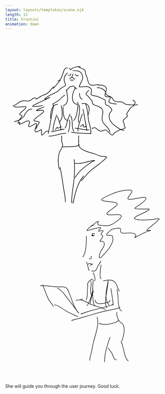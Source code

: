 ```yaml
---
layout: layouts/templates/scene.njk
length: 11
title: Frontini
animation: down
---
```


<svg viewBox="0 0 390 844" xmlns="http://www.w3.org/2000/svg" xml:space="preserve" style="fill-rule:evenodd;clip-rule:evenodd;stroke-linejoin:round;stroke-miterlimit:2">
<path d="M199.65 492.743c.106 8.967.091 21.414-1.878 32.592-1.297 7.381-3.45 14.208-7.014 19.078l.924.676c3.655-4.993 5.884-11.986 7.22-19.556 1.976-11.25 2-23.778 1.892-32.803l-1.144.013ZM211.151 541.976c.939 2.007 1.061 3.475.695 4.522-.52 1.459-1.977 2.005-3.099 2.01-.366 0-.702-.054-.939-.172a.527.527 0 0 1-.122-.08c-.023-.014-.046-.018-.046-.039h-1.144c0 .394.19.745.564 1.005.382.263.993.433 1.695.43 1.259-.005 2.824-.551 3.716-1.87.848-1.262 1.122-3.278-.282-6.289l-1.038.483ZM213.273 492.343c.946.42 2.77.941 4.228.812 1.16-.102 2.091-.6 2.435-1.668.045-.147.19-.568.244-.909.038-.23.03-.439-.008-.58-.099-.35-.328-.527-.679-.527v1.145a.423.423 0 0 1-.343-.168c-.039-.039-.084-.171-.084-.171s-.176.722-.222.862c-.198.61-.778.817-1.442.876-1.267.112-2.847-.355-3.671-.719l-.458 1.047ZM213.654 487.792c1.038-.284 3.198-.776 4.77-.648.36.03.687.091.947.21.252.116.42.295.42.589h1.144c0-.96-.595-1.537-1.564-1.798-1.687-.454-4.694.18-6.022.543l.305 1.104Z"/><path d="M216.883 465.678a.616.616 0 0 0-.16-.525c-.1-.102-.428-.348-.954-.015-1.473.938-2.939 1.899-4.404 2.848l.26.399c-2.252 1.607-4.435 3.275-6.473 5.224-.045.046-3.243 3.515-4.075 5.033-.244.433-.29.789-.244.98a.65.65 0 0 0 .473.516c.725.222 2.335.006 4.304-.488 4.267-1.073 10.357-3.317 12.074-3.754 5.266-1.34 10.822-2.856 16.272-3.11.412-.019.725-.005.954.046.068.014.137.045.183.063-.008.033-.015.08-.03.114-.054.134-.146.28-.252.436-.603.87-1.81 1.992-2.786 3.062-.725.79-1.32 1.564-1.557 2.2-.046.118-.687 1.586-.77 1.898a.6.6 0 0 0 .312.73c.664.295 1.435.354 2.282.253 1.13-.136 2.389-.56 3.663-.964.993-.316 1.992-.62 2.923-.732.756-.091 1.473-.058 2.084.248a5.095 5.095 0 0 1-.42.919c-1.099 1.835-3.572 4.582-3.846 4.902-.802.95-1.023 1.694-.947 2.289.084.624.489 1.14 1.092 1.607.55.431 1.282.835 1.923 1.355.809.662 1.45 1.543 1.122 3.06-.458 2.133-1.77 3.866-3.122 5.571-1.45 1.828-2.938 3.622-3.648 5.747a.603.603 0 0 0 .03.467c.07.13.214.32.558.353.282.028 1.122-.118 2.259-.17 1.542-.07 3.686.058 5.587 1.283 3.64 2.352 2.77 6.875 1.13 10.294a38.94 38.94 0 0 1-1.054 1.989c-4.968 8.936-10.006 13.773-10.006 24.407 0 .345-.106 1.065-.007 1.632.099.598.412 1.05.984 1.188 1.237.296 2.496-.18 3.664-1.017 1.557-1.115 2.953-2.864 3.93-3.78 10.487-9.907 23.828-25.705 26.27-40.227.252-1.482 0-2.1-.305-2.788-.16-.369-.352-.762-.45-1.403-.138-.85.076-1.958.06-2.968-.007-.823-.16-1.585-.603-2.172-.854-1.134-2.358-1.71-4.136-1.943-2.435-.32-5.411-.022-7.686.001-.885.01-1.656-.022-2.236-.165-.359-.089-.641-.18-.71-.442-.068-.256.054-.581.29-1.024.489-.891 1.489-2.097 3.137-3.736 2.381-2.366 4.923-4.564 7.502-6.705.382-.314.626-.843.886-1.32.068-.13.137-.254.221-.356.061-.073.122-.14.214-.15 2.518-.248 11.173-2.495 16.767-2.663 1.367-.041 2.534.038 3.359.32.427.147.755.335.915.63.504.934.497 2.03.443 3.139-.061 1.267-.198 2.552.046 3.692.443 2.097 1.778 3.523 3.808 4.141 1.008.308 2.748.384 4.938.337 4.892-.105 12.12-.79 18.195-.4 2.824.18 5.404.59 7.35 1.42 1.801.767 3.053 1.886 3.366 3.573.274 1.464-.733 2.319-1.527 3.132-.717.743-1.305 1.473-1.305 2.332 0 .391.176.6.374.72.168.098.405.144.687.072.519-.13 1.473-.85 1.992-1.111 1.114-.554 3.32-1.763 4.251-2.253 4.518-2.392 9.052-4.79 13.654-7.024 5.266-2.558 10.616-4.679 16.24-6.265 1.825-.512 2.787-.833 3.145-1.014.237-.12.344-.256.39-.335.099-.184.099-.353.045-.504-.046-.13-.175-.347-.519-.415-.55-.108-3.335.228-5.808.38-.93.058-1.824.086-2.518.04a4.519 4.519 0 0 1-.687-.085l.068-.135c.13-.21.306-.45.527-.71 1.588-1.893 5.06-4.698 5.198-4.81 2.717-2.307 12.928-10.323 19.286-16.111 2.816-2.563 4.87-4.727 5.296-5.8.062-.149.107-.404.077-.559a.589.589 0 0 0-.473-.502c-1.87-.46-4.106-.391-6.404-.1-3.335.423-6.815 1.31-9.479 1.6-6.182.673-22.179 1.98-33.71.882-4.824-.46-8.862-1.32-10.99-2.875-.58-.423-.222-.998.236-1.566 1.015-1.235 2.892-2.386 3.106-2.525 2.84-1.861 17.172-7.817 25.896-12.605 2.67-1.468 4.83-2.834 5.998-3.942.588-.557.947-1.075 1.069-1.51.092-.34.061-.613-.038-.833-.145-.315-.443-.555-.9-.67-.443-.113-1.077-.113-1.756-.06-.885.068-1.87.22-2.511.203-2.618-.066-20.027.042-27.43-.715-1.076-.11-1.93-.235-2.488-.386a3.44 3.44 0 0 1-.42-.153c-.038-.086-.007-.176.039-.264.076-.15.206-.294.35-.437.71-.682 1.863-1.254 2.145-1.445 3.068-2.098 14.616-9.49 20.912-15.67 1.664-1.633 2.969-3.19 3.679-4.545.526-1.012.732-1.933.587-2.713-.175-.949-.908-1.622-2.16-1.991-1.549-.455-3.968-.455-6.914-.166-7.747.763-19.218 3.487-27.376 4.31-3.381.342-6.175.37-7.846-.258-.275-.102-.458-.243-.557-.441-.107-.222-.107-.495-.054-.807.061-.345.191-.726.374-1.14 1.015-2.289 3.55-5.45 5.77-8.536 1.534-2.125 2.908-4.216 3.587-5.973.58-1.497.641-2.784.054-3.716-.58-.915-1.84-1.562-4.091-1.649-9.037-.35-17.325.659-26.102 2.899-6.625 1.689-13.035 3.917-19.347 6.522-7.938 3.277-16.44 6.801-23.599 11.632-1.03.696-1.717 1.334-2.106 1.906-.32.46-.458.895-.473 1.297-.016.623.274 1.196.885 1.7.71.595 1.923 1.108 3.503 1.537 6.724 1.826 20.4 2.325 28.445 3.984 2 .411 3.64.89 4.717 1.49.58.326.984.662 1.106 1.08.122.418.03.89-.206 1.411-.282.624-.763 1.299-1.389 2.018-3.099 3.562-9.685 8.069-15.15 12.097-3.724 2.749-6.93 5.29-8.227 7.162-.71 1.01-.87 1.89-.557 2.552.649 1.348 2.366 2.17 4.808 2.545 5.175.795 13.7-.213 20.546-.287 3.167-.034 5.968.127 7.868.797.993.352 1.733.831 2.069 1.55.213.461.252 1.014.107 1.67-.352 1.628-1.328 3.087-2.565 4.405-1.93 2.07-4.488 3.792-6.396 5.222-7.738 5.804-12.669 9.352-18.675 11.066-6.014 1.714-13.105 1.589-25.14.107-1.855-.229-3.343-.914-4.015-2.188-.435-.837-.496-1.913-.114-3.239.16-.56.816-1.544 1.13-2.06.114-.187.419-.474.587-.694.175-.224.252-.439.26-.569a.639.639 0 0 0-.16-.463.669.669 0 0 0-.527-.218c-1.504 0-3.298.646-5.045 1.61-2.55 1.401-5.015 3.46-6.343 4.984-.328.37-1.19 1.643-1.915 2.779Zm137.965-38.597a.287.287 0 0 0-.069-.032 1.887 1.887 0 0 0-.427-.067c-1.069-.065-2.702.256-3.64.232-2.618-.067-20.088.038-27.514-.72-1.359-.14-2.397-.312-2.977-.512-.397-.138-.633-.324-.74-.482-.39-.574-.298-1.189.13-1.774.671-.91 2.32-1.756 2.678-2.001 3.046-2.083 14.517-9.41 20.76-15.543 1.564-1.533 2.8-2.985 3.465-4.258.389-.74.58-1.404.48-1.975-.106-.564-.618-.882-1.358-1.1-1.45-.427-3.724-.396-6.48-.125-7.754.762-19.217 3.486-27.376 4.31-3.602.364-6.586.344-8.365-.327-.503-.19-.847-.474-1.076-.821-.313-.496-.389-1.145-.213-1.92.549-2.368 3.632-6.21 6.304-9.922 1.457-2.036 2.793-4.035 3.442-5.718.42-1.085.58-2.014.152-2.69-.442-.697-1.45-1.051-3.167-1.118-8.922-.345-17.103.652-25.774 2.865-6.57 1.675-12.928 3.887-19.187 6.47-7.876 3.249-16.31 6.735-23.4 11.523-.74.499-1.282.954-1.633 1.378-.275.332-.435.625-.442.905-.008.402.305.712.786 1.02.648.414 1.595.767 2.762 1.083 6.701 1.821 20.348 2.313 28.377 3.968 2.137.441 3.884.97 5.037 1.613.9.505 1.457 1.104 1.648 1.753.16.532.13 1.123-.084 1.761-.282.828-.885 1.755-1.747 2.745-3.137 3.607-9.8 8.186-15.326 12.266-3.106 2.288-5.846 4.414-7.357 6.122-.466.522-.809.996-1 1.423-.122.29-.183.54-.084.753.244.502.702.877 1.32 1.176.703.34 1.596.573 2.634.733 5.12.788 13.57-.227 20.354-.3 4.023-.044 7.48.263 9.41 1.38 1.474.853 2.176 2.133 1.771 4.023-.396 1.822-1.473 3.469-2.846 4.945-1.985 2.12-4.595 3.89-6.549 5.356-7.884 5.916-12.928 9.505-19.05 11.25-6.128 1.746-13.34 1.652-25.59.143-2.29-.28-4.068-1.224-4.884-2.792-.557-1.058-.695-2.414-.206-4.087.175-.632.9-1.755 1.251-2.337.016-.029.039-.06.061-.092-1.083.214-2.259.714-3.419 1.354-2.42 1.333-4.77 3.286-6.037 4.735-.534.614-2.854 4.34-2.854 4.34s.015-.274 0-.326a.54.54 0 0 0-.221-.297.536.536 0 0 0-.36-.1c-.053.004-.175.004-.304.124l.763.85c-.351.314-.657.13-.748.068a.57.57 0 0 1-.206-.706c.053-.143.336-.63.717-1.24-.076.073-.16.146-.252.212-3.556 2.5-7.082 4.834-10.242 7.858-.038.038-2.381 2.574-3.495 4.177a6.767 6.767 0 0 0-.313.482c.137-.002.29-.012.458-.028.725-.067 1.671-.26 2.732-.528 4.266-1.071 10.357-3.316 12.074-3.752 5.335-1.358 10.975-2.888 16.508-3.144.687-.032 1.168.027 1.496.14.336.117.55.297.68.498.137.226.19.493.144.799-.053.29-.214.638-.48 1.017-.627.903-1.863 2.073-2.878 3.183-.61.662-1.137 1.294-1.336 1.826-.022.074-.335.83-.55 1.339.512.092 1.085.04 1.688-.076.923-.177 1.93-.515 2.93-.835 1.29-.41 2.588-.788 3.755-.827.863-.029 1.664.123 2.359.54.26.154.412.4.427.748.015.368-.206.967-.618 1.653-1.137 1.89-3.679 4.724-3.954 5.054-.511.598-.732 1.028-.686 1.403.03.237.183.425.373.61.275.261.634.5 1.016.751 1.541 1.023 3.335 2.24 2.732 5.046-.496 2.307-1.885 4.199-3.35 6.042-1.184 1.5-2.42 2.967-3.16 4.645.389-.037.9-.079 1.412-.102 1.732-.079 4.129.09 6.258 1.463 4.167 2.693 3.42 7.84 1.542 11.752-.336.697-.71 1.374-1.084 2.05-4.854 8.744-9.86 13.446-9.86 23.85 0 .265-.077.766-.054 1.226.007.132.023.258.06.367.024.05.039.102.092.115.924.222 1.847-.207 2.725-.835 1.511-1.083 2.87-2.792 3.816-3.683 10.326-9.756 23.522-25.28 25.934-39.584.19-1.133.008-1.607-.23-2.134-.19-.443-.411-.916-.533-1.685-.122-.761 0-1.715.038-2.64.03-.744.023-1.472-.366-1.99-.695-.916-1.931-1.311-3.366-1.5-2.39-.312-5.297-.01-7.533.012-1.183.012-2.198-.061-2.877-.306-.619-.223-1.008-.59-1.16-1.082-.153-.465-.084-1.1.366-1.934.519-.952 1.572-2.252 3.335-4.002 2.404-2.39 4.976-4.611 7.586-6.775.138-.118.237-.295.336-.477.145-.26.275-.536.42-.77.29-.465.656-.784 1.175-.835 2.527-.25 11.235-2.5 16.852-2.67 1.526-.045 2.831.065 3.763.383.747.255 1.266.652 1.549 1.168.603 1.115.649 2.416.58 3.74-.061 1.165-.206 2.348.015 3.399.359 1.663 1.42 2.792 3.03 3.282 1.48.451 4.617.324 8.418.136 5.862-.29 13.242-.757 18.623.245 4.098.762 7.044 2.422 7.601 5.436.298 1.616-.48 2.715-1.366 3.655-.374.396-.763.759-1.053 1.134a2.997 2.997 0 0 0-.206.284c.427-.26.9-.589 1.206-.745 1.106-.55 3.304-1.752 4.22-2.24 4.534-2.398 9.082-4.802 13.7-7.042 5.044-2.45 10.166-4.503 15.523-6.076-.496.034-.992.067-1.457.096-1.733.106-3.313.08-3.961-.212-.542-.245-.733-.869-.214-1.73 1.114-1.845 5.785-5.641 5.945-5.773 2.71-2.305 12.914-10.306 19.256-16.086 2.35-2.14 4.175-3.947 4.823-5.023-1.625-.29-3.495-.198-5.41.045-3.344.423-6.831 1.312-9.503 1.602-6.227.677-22.331 1.989-33.94.884-5.082-.484-9.318-1.453-11.562-3.09-.374-.279-.588-.597-.695-.93-.145-.479-.06-1.01.222-1.547.847-1.588 3.594-3.318 3.87-3.497 2.846-1.866 17.217-7.848 25.971-12.65 2.206-1.213 4.053-2.347 5.243-3.319.687-.558 1.153-1.026 1.267-1.435.008-.013.008-.03.008-.043ZM205.862 562.053c.244-.282.542-.587.718-.71 1.327-.915 2.434-.58 3.548-.022 1.367.679 2.756 1.64 4.45 1.732.427.023.717-.084.923-.236.222-.16.367-.382.466-.626.061-.153.1-.313.145-.474.023-.083.076-.22.076-.22s-.023.045-.06.045v-1.145c-.558 0-.833.275-1.008.687-.069.153-.115.343-.168.534-.03.1-.038.214-.122.267-.038.03-.1.03-.183.023-1.534-.084-2.77-1-4.007-1.61-1.48-.74-2.946-1.114-4.71.1-.472.327-1.38 1.327-1.556 1.686-.283.542.084.84.32.916.092.03.237.053.435-.023.138-.046.443-.23.954-.657l-.22-.267Z"/><path d="M209.686 566.03c.183-.115 4.755-3.671 4.755-3.671s-.344.076-.367.068a.536.536 0 0 1-.328-.16.548.548 0 0 1-.16-.382c0-.022-.054-.229.152-.42l.771.855c.252-.229.222-.45.222-.48a.59.59 0 0 0-.168-.382.536.536 0 0 0-.329-.16c-.022-.008-.213-.046-.45.122-.473.336-4.526 3.526-4.701 3.64l.603.97ZM199.772 556.741c.946 1.199 1.778 3.778 2.572 6.724 1.244 4.58 2.373 10.029 3.495 12.837.305.779.626 1.367.939 1.718.32.366.672.519.992.519v-1.145h.023s-.076-.054-.122-.092a2.468 2.468 0 0 1-.26-.35c-.396-.65-.793-1.741-1.19-3.084-.985-3.267-1.985-7.991-3.084-11.83-.755-2.648-1.587-4.884-2.465-6.006l-.9.71ZM235.009 555.871c-.221.428-.557.97-.939 1.557-1.328 2.023-3.251 4.503-3.556 5-2.87 4.64-4.152 8.417-5.526 11.18-.778 1.55-1.572 2.763-2.747 3.595-1.794 1.267-4.45 1.618-9.128 1.053l-.138 1.137c5.09.619 7.968.123 9.93-1.251 1.32-.939 2.236-2.282 3.106-4.022 1.358-2.74 2.625-6.488 5.48-11.09.427-.702 4.052-5.335 4.754-7.128.123-.313.168-.58.145-.763a.824.824 0 0 0-.16-.428c-.13-.168-.336-.297-.656-.282-.252.007-.695.16-1.351.588l.618.961c.054-.038.115-.069.168-.107ZM235.826 563.229c-.206 4.716-2.786 18.462-2.252 27.399.145 2.381.504 4.419 1.168 5.9.488 1.076 1.137 1.87 1.961 2.312l.542-1.008c-.626-.335-1.091-.961-1.458-1.778-.618-1.374-.938-3.282-1.068-5.495-.534-8.899 2.045-22.583 2.251-27.277l-1.144-.053ZM216.295 583.34c.45.48 1.015 1.548 1.618 2.953 1.458 3.411 3.03 8.723 3.206 12.501.053 1.092-.008 2.053-.245 2.786-.183.572-.465 1-.946 1.137l.328 1.1c.672-.2 1.168-.673 1.511-1.375.42-.885.573-2.182.496-3.701-.183-3.9-1.793-9.38-3.297-12.898-.671-1.573-1.335-2.756-1.839-3.29l-.832.786ZM216.112 597.962c-7.25 1.801-13.684 7.426-13.684 15.608h1.144c0-7.625 6.053-12.822 12.815-14.501l-.275-1.107ZM241.557 603.656c5.625-1.13 10.746-2.084 15.303-2.091 4.457 0 8.357.9 11.639 3.495 2.831 2.236 5.19 5.717 7.067 10.906 1.633 4.526 2.64 9.388 5.915 13.082l.855-.764c-3.175-3.579-4.107-8.318-5.694-12.707-1.961-5.434-4.465-9.074-7.434-11.418-3.48-2.755-7.616-3.74-12.348-3.74-4.625.008-9.823.97-15.532 2.115l.23 1.122ZM169.984 699.187c10.189-2.656 20.301-5.625 30.406-8.571 14.554-4.244 29.07-8.64 43.823-12.158 13.097-3.122 26.858-4.755 39.542-9.342l-.39-1.076c-12.645 4.572-26.36 6.19-39.419 9.304-14.768 3.526-29.3 7.922-43.877 12.173-11.585 3.373-23.17 6.777-34.878 9.715-.9.222-1.39.359-1.58.428-.145.053-.221.114-.252.137a.687.687 0 0 0-.16.206.555.555 0 0 0 .015.504.536.536 0 0 0 .244.244c.038.023.206.092.473.061.909-.091 5.51-1.03 6.16-1.206l-.107-.42ZM189.133 683.144l-.756-.779c-.618.588-1.328 1.107-1.847 1.786-.198.26-.168.466-.145.58.053.214.19.405.504.45a.925.925 0 0 0 .442-.053c.336-.107.977-.42 1.283-.542 7.807-3.144 15.874-5.525 23.934-7.945 5.45-1.633 37.046-8.944 49.715-13.6 2.282-.847 3.969-1.61 4.808-2.236.52-.39.764-.779.802-1.092l-1.13-.16v-.015s-.06.091-.114.145a3.641 3.641 0 0 1-.596.443c-.877.534-2.312 1.152-4.167 1.839-12.654 4.655-44.205 11.952-49.646 13.585-7.77 2.328-15.54 4.625-23.087 7.594ZM128.06 621.003c5.717 3.023 9.571 6.282 14.006 11.082 1.343 1.458 31.314 40.603 37.298 48.601.58.771.992 1.351.992 1.351s-.077-.244-.077-.275h1.145c0-.038.008-.16-.091-.32-.07-.115-.435-.618-1.054-1.443-5.99-8.013-36.023-47.234-37.374-48.692-4.533-4.9-8.472-8.228-14.31-11.319l-.534 1.015ZM88.153 615.356c.267-.084.602-.138.984-.138 15.562 0 31.024 3.473 46.457 3.473v-1.145c-15.433 0-30.895-3.472-46.457-3.472-.84 0-1.526.206-1.908.457-.275.176-.427.397-.488.596-.138.412.038 1.06 1.144 1.343l.29-1.107-.022-.007Z"/><path d="M91.633 612.494c4.999 11.12 8.143 22.942 13.592 33.962 3.565 7.198 9.128 12.746 12.99 19.66l1-.556c-3.854-6.9-9.41-12.425-12.96-19.615-5.448-11.005-8.585-22.812-13.577-33.924l-1.045.473ZM120.46 662.278c11.027 1.679 20.499 10.128 29.932 15.584 6.327 3.656 12.975 6.694 19.645 9.647 2.816 1.252 6.228 3.473 9.456 3.473v-1.145c-3.075 0-6.311-2.183-8.99-3.373-6.633-2.939-13.25-5.96-19.538-9.594-9.548-5.525-19.165-14.02-30.338-15.73l-.168 1.138ZM135.227 618.325c6.991-.367 11.158.023 14.05 1.702 2.13 1.236 3.542 3.175 4.924 5.983 1.427 2.923 2.8 6.762 4.792 11.708 6.495 16.142 10.495 31.833 22.195 45.014l.854-.763c-11.608-13.074-15.546-28.659-21.988-44.679-2-4.983-3.388-8.838-4.823-11.784-1.496-3.045-3.068-5.128-5.38-6.472-3.023-1.755-7.373-2.236-14.685-1.854l.061 1.145ZM174.593 651.257l.077-.008c1.29-.145 6.861-.58 8.372-.923.573-.13 4.434-1.091 6.709-1.412.587-.084 1.274-.092 1.274-.092s-.152-.099-.183-.152a.414.414 0 0 1-.084-.267h1.145c0-.252-.107-.474-.404-.619-.168-.083-.52-.137-1-.106-1.992.13-7.045 1.381-7.709 1.534-1.51.343-7.113.77-8.288.9-.29.03-.45.107-.466.122a.515.515 0 0 0-.252.39c-.03.16 0 .328.138.473.046.053.13.137.29.175.03.008.153.023.381.016v-.03Zm-.03-1.068.023 1.007c.1-.061.229-.145.244-.168a.55.55 0 0 0 .061-.48.54.54 0 0 0-.29-.344s-.015-.008-.038-.015Z"/><path d="M185.065 650.372c4.762.397 9.494 2.442 14.134 4.8 4.74 2.404 9.388 5.13 13.906 6.854 11.349 4.327 23.545 6.32 34.283 12.127l.55-1.007c-10.792-5.831-23.034-7.846-34.429-12.189-4.48-1.71-9.09-4.419-13.79-6.807-4.786-2.427-9.655-4.51-14.563-4.915l-.091 1.137ZM260.103 621.522c.58 3.053 4.694 26.514 5.366 37.2.099 1.564.122 2.854.045 3.747-.038.48-.084.824-.198 1l.954.633c.137-.214.267-.573.336-1.076.137-.931.13-2.458.007-4.381-.679-10.723-4.8-34.276-5.38-37.336l-1.13.213ZM203.32 613.081c-1.846 11.822.252 25.79-3.9 37.123l1.077.397c4.174-11.41 2.09-25.446 3.953-37.344l-1.13-.176Z"/><path d="M217.54 627.178c-.993 2.839-5.313 15.058-7.068 23.468-.458 2.199-.74 4.145-.756 5.602-.007 1.077.138 1.916.435 2.443l1-.557c-.229-.405-.298-1.054-.29-1.878.008-1.397.29-3.266.733-5.38 1.748-8.358 6.044-20.5 7.029-23.324l-1.084-.374Z"/><path d="M215.234 622.454c.428 1.908-.068 5.373-1.015 9.433-2.259 9.685-7.166 22.69-9.28 26.544-.054.1-1.9 3.015-3.175 4.282-.214.206-.542.427-.542.427s.107.008.145.023c.06.023.13.046.16.13l-1.076.397c.122.32.328.48.55.557.244.076.58.038.961-.206 1.305-.863 3.908-4.93 3.976-5.06 2.145-3.9 7.114-17.043 9.396-26.835 1-4.281 1.465-7.93 1.015-9.944l-1.115.252Z"/><path d="M210.655 603.228c1.427 6.007.397 12.105-.198 18.188-.619 6.258-.779 12.493 2.396 18.599l1.015-.527c-3.068-5.892-2.87-11.92-2.274-17.958.61-6.212 1.633-12.433.175-18.569l-1.114.267ZM216.593 600.305c-.71 9.869-2.06 26.911-1.244 41.64.557 9.923 2.114 18.806 5.464 23.82l.954-.64c-3.274-4.885-4.732-13.563-5.273-23.24-.817-14.684.534-31.666 1.244-41.496l-1.145-.084Z"/><path d="M220.73 649.921c1.404 6.648 5.472 9.151 10.41 9.754 4.77.573 10.387-.679 15.119-1.633 3.77-.756 8.418-1.313 11.486-3.824 1.366-1.13 1.519-2.862 1.618-4.518l-1.145-.06c-.076 1.335-.091 2.777-1.206 3.693-2.923 2.396-7.38 2.862-10.982 3.587-4.618.931-10.098 2.183-14.753 1.618-4.48-.542-8.159-2.824-9.426-8.853l-1.122.236Z"/><path d="M252.769 602.229c.984 11.715-3.519 27.986-5.251 42.487-1.168 9.846-1.06 18.882 2.748 25.224l.984-.587c-3.701-6.16-3.732-14.944-2.595-24.5 1.74-14.584 6.243-30.94 5.259-42.724l-1.145.1Z"/><path d="M253.7 603.892c-2.274 10.662-5.984 24.164-5.617 36.589.236 8.395 2.328 16.302 7.891 22.56l.855-.756c-6.731-7.586-8.166-17.675-7.472-28.04.695-10.502 3.58-21.286 5.465-30.116l-1.122-.237ZM274.757 679.969c-.87 8.853 2.305 18.653 8.815 24.964.923.893 1.977 1.466 3.007 2.092.931.564 1.847 1.175 2.572 2.182 2.48 3.427 3.549 7.755 3.793 12.288.366 6.9-1.198 14.272-2.793 19.744-.351 1.221-1.046 5.228-2.229 7.808-.229.511-.488.97-.763 1.32-.229.29-.458.512-.725.61l.397 1.077c.809-.298 1.55-1.244 2.137-2.534 1.206-2.633 1.923-6.716 2.282-7.96 1.625-5.58 3.205-13.097 2.839-20.126-.252-4.762-1.404-9.296-4.007-12.898-.832-1.145-1.854-1.847-2.908-2.488-.961-.58-1.946-1.107-2.8-1.939-6.274-6.075-9.32-15.508-8.48-24.026l-1.137-.114ZM226.232 691.623c2.664 10.082 1.626 20.591-.664 30.979-2.305 10.471-5.877 20.82-8.258 30.482-2.015 8.19-3.366 16.531-5.106 24.782-1.42 6.754-4.35 14.165-4.35 21.125H209c0-6.884 2.923-14.21 4.327-20.889 1.733-8.235 3.084-16.561 5.099-24.743 2.38-9.67 5.953-20.027 8.265-30.513 2.32-10.563 3.358-21.255.649-31.513l-1.107.29ZM258.302 741.193c-7.19 19.5-13.814 40.687-13.814 61.652h1.145c0-20.835 6.602-41.877 13.745-61.255l-1.076-.397ZM253.38 768.791c3.823 4.228 7.196 8.372 9.837 13.463 1.74 3.35 2.465 6.686 3.755 9.441 1.359 2.9 3.312 5.19 7.525 6.235l.275-1.106c-4.564-1.145-6.174-3.9-7.464-7.297-.916-2.396-1.664-5.09-3.068-7.8-2.694-5.182-6.121-9.402-10.013-13.707l-.848.771ZM285.35 752.199c4 7.342 5.862 20.683 9.014 31.627 2.152 7.487 4.93 13.86 9.273 16.623l.618-.962c-4.16-2.656-6.732-8.807-8.792-15.974-3.175-11.028-5.076-24.46-9.105-31.864l-1.008.55Z"/><path d="M231.162 708.04c6.48 2.45 12.105 2.908 19.065 2.633 3.244-.122 17.234-2.87 24.889-6.304 2.045-.916 3.64-1.893 4.51-2.87.71-.786.97-1.595.779-2.389l-1.115.275c.115.458-.107.9-.511 1.35-.794.894-2.274 1.756-4.129 2.588-7.533 3.373-21.278 6.083-24.46 6.213-6.801.26-12.296-.176-18.623-2.565l-.405 1.069ZM276.596 624.53l.199-.054c-.138-.55-.252-.84-.306-.908a.551.551 0 0 0-.397-.252.554.554 0 0 0-.541.206c-.039.054-.107.145-.13.298-.008.076-.015.252.008.503.183 2.305 2.098 13.914 2.114 14.02.396 4.145.267 21.47 3.556 31.49.725 2.221 1.626 4.084 2.717 5.404 1.176 1.412 2.572 2.213 4.228 2.213v-1.144c-1.312 0-2.411-.672-3.35-1.802-1.015-1.22-1.832-2.969-2.503-5.03-3.267-9.936-3.114-27.124-3.511-31.237-.008-.107-1.786-10.845-2.084-13.707ZM214.494 489.219a.855.855 0 0 0-.168.101.85.85 0 0 0-.214.112c-.488.35-1.068 1.318-1.183 1.757-.114.429.092.693.237.793a.598.598 0 0 0 .542.078c.137-.042.45-.235.9-.763.062-.07.138-.18.222-.309.007.351.03.64.068.751.084.263.26.362.367.403.152.059.313.06.488-.032 1.023-.551 1.412-.875 1.595-1.233.138-.265.168-.567.168-1.03 0-.22-.122-.533-.557-.64-.229-.055-.702-.05-1.045-.04-.092-.28-.26-.402-.382-.46a.619.619 0 0 0-.565.013c-.122.062-.305.233-.473.499Zm1.847 1.101h-.374v.122c0 .07 0 .146.008.223l.114-.08c.115-.082.199-.142.237-.223.007-.014.015-.027.015-.042ZM144.617 231.094l.208.415c.468-.228.696-.442.776-.57a.728.728 0 0 0 .1-.642.718.718 0 0 0-.401-.462c-.154-.08-.549-.147-1.077-.113-1.453.087-4.404.642-4.518.662-8.96 1.386-17.5 4.598-26.501 5.582l.147 1.365c9.028-.984 17.58-4.203 26.568-5.595.094-.013 2.316-.435 3.822-.596.32-.033.682-.046.876-.046Zm-.254-.536c.007.047.013.094.027.14.027.094.08.195.174.282l-.2-.422ZM149.717 239.666h-1.004c-1.024 0-2.054.034-3.065.134-3.012.295-5.963.877-8.92 1.466-9.497 1.887-19.696 6.15-29.407 5.14l-.14 1.365c9.844 1.024 20.19-3.246 29.814-5.16 2.918-.576 5.822-1.151 8.787-1.446.97-.093 1.954-.12 2.931-.12h1.004c.013 0 .02-.007.033-.007.743-.02.884-.354.777-.682.113-.328-.034-.663-.777-.683-.013 0-.02-.007-.033-.007ZM147.997 228.557c3.627-6.37 4.437-12.146 6.371-19.113 1.606-5.782 4.022-10.888 6.438-16.309l-1.251-.555c-2.443 5.48-4.886 10.647-6.505 16.496-1.908 6.853-2.677 12.535-6.244 18.805l1.191.676ZM156.088 238.06c3.185-10.286 5.44-20.632 2.563-30.998l-1.325.368c2.804 10.105.555 20.19-2.543 30.222l1.305.408ZM168.77 235.919l.756 1.05c.14-.1.301-.187.402-.334.18-.261.227-.582.127-.924-.107-.361-.429-.776-.536-.943-1.733-2.784-2.462-6.124-2.904-9.323-.59-4.356-.522-9.47-.904-14.455-.388-5.113-1.244-10.092-3.667-14.047l-1.171.716c2.315 3.781 3.098 8.546 3.473 13.438.375 5.013.315 10.152.91 14.529.462 3.393 1.265 6.92 3.099 9.864.067.114.381.603.381.603s.007-.094.034-.174ZM162.506 238.12c14.87 3.487 31.38 2.637 46.605 3.56.682.04 1.285.135 1.746.094.496-.04.877-.214 1.158-.542.255-.294.435-.763.435-1.519h-1.372c0 .188-.013.342-.04.469-.02.073-.033.134-.073.174-.128.1-.315.067-.536.053-.361-.013-.776-.067-1.238-.093-15.145-.924-31.574-.06-46.37-3.527l-.315 1.331ZM171.862 228.504c10.185.522 19.963 3.881 30.275 4.182.161.007 2.021-.08 3.353.06.402.04.904.181.904.181s-.12-.147-.14-.227c-.028-.1-.048-.221.04-.348l1.144.756a.892.892 0 0 0 .14-.763c-.067-.248-.26-.515-.656-.69-.34-.146-.923-.254-1.586-.3-1.331-.107-3.004-.034-3.158-.04-10.3-.302-20.07-3.661-30.243-4.183l-.073 1.372ZM118.203 171.753v.134c-.013.964-.174 2.356-.408 3.975-1.024 6.893-3.567 17.842-3.64 18.237-2.925 15.773-5.315 31.567-8.781 47.22l1.338.302c3.474-15.674 5.87-31.488 8.787-47.268.074-.375 2.296-9.958 3.427-16.851.495-3.052.77-5.595.589-6.659-.087-.529-.328-.83-.542-.957-.261-.16-.59-.207-.97.02-.302.174-.757.683-1.3 1.673l1.199.663c.1-.174.2-.342.301-.489ZM126.26 194.701c-3.6 12.655-9.121 26.428-9.121 39.745h1.372c0-13.197 5.5-26.836 9.075-39.37l-1.326-.375Z"/><path d="M129.814 168.916c-6.8-.81-11.21 2.864-14.02 8.365-4.07 7.944-4.745 19.769-4.745 26.629h1.372c0-6.7.622-18.25 4.59-26.007 2.55-4.972 6.492-8.352 12.642-7.629l.161-1.358ZM190.914 181.029c2.878 9.837 3.822 19.943 5.709 29.988 1.405 7.468 3.795 15.606 3.795 23.255h1.378c0-7.73-2.402-15.954-3.821-23.51-1.9-10.091-2.851-20.237-5.742-30.115l-1.319.382ZM197.38 168.287c5.996 12.548 5.36 28.616 7.91 42.127.495 2.624 4.577 15.527 5.306 23.986.181 2.088.161 3.888-.2 5.173-.194.689-.469 1.211-.924 1.472l.683 1.191c.723-.415 1.251-1.191 1.56-2.295.394-1.406.44-3.38.247-5.655-.73-8.513-4.832-21.482-5.327-24.126-2.564-13.625-1.975-29.814-8.018-42.469l-1.238.596Z"/><path d="M188.378 168.273c3.447-.08 8.265-.903 11.631.663 3.715 1.733 5.515 5.186 6.15 9.155.99 6.163-.796 13.572-2.91 18.116l1.237.582c2.209-4.752 4.063-12.481 3.032-18.919-.71-4.43-2.784-8.245-6.933-10.179-3.54-1.646-8.613-.877-12.24-.79l.033 1.372ZM142.764 173.466c8.974-2.422 11.664-9.523 11.791-17.667.128-7.87-2.155-16.707-3.165-22.93l-1.359.22c1.004 6.158 3.28 14.9 3.152 22.69-.12 7.509-2.496 14.134-10.774 16.362l.355 1.325ZM178.393 168.909c-7.508-.837-10.895-5.916-11.758-12.327-1.332-9.905 3.232-22.931 8.258-29.08l-1.064-.869c-5.206 6.372-9.931 19.87-8.553 30.136.95 7.04 4.712 12.582 12.97 13.505l.147-1.365Z"/><path d="M150.607 136.449c1.653-1.458 3.346-3.571 5.093-5.54 1.66-1.871 3.36-3.618 5.14-4.446.501-.236 1.15-.295 1.813-.373.81-.095 1.64-.207 2.356-.519 1.58-.687 2.63-.763 3.433-.403.823.366 1.352 1.14 1.914 1.978 1.372 2.072 2.79 4.521 6.752 4.521v-1.372c-3.332 0-4.45-2.165-5.614-3.909-.71-1.07-1.446-2.004-2.49-2.471-1.064-.475-2.463-.508-4.544.399-.596.26-1.292.334-1.968.413-.816.097-1.612.201-2.235.492-1.546.722-3.058 2.064-4.524 3.62-2.088 2.213-4.089 4.863-6.036 6.581l.91 1.029ZM159.033 107.12c1.465-1.005 2.91-2.044 4.383-3.04.703-.472 1.225-.679 1.666-.65.275.018.509.139.723.308.301.229.576.54.87.876 1.191 1.362 2.617 3.096 5.876 3.096v-1.372c-2.242 0-3.413-1.03-4.31-2.018-.435-.486-.823-.964-1.218-1.341-.549-.528-1.138-.872-1.854-.918-.662-.044-1.472.176-2.516.882-1.479.997-2.924 2.037-4.397 3.044l.777 1.132Z"/><path d="M164.915 102.355c.91-2.704 2.316-5.093 3.507-7.681l-1.252-.572c-1.204 2.633-2.63 5.066-3.553 7.815l1.298.438ZM97.51 157.686c-8.78 4.062-17.7 7.863-26.18 12.555-.582.321-1.472.615-2.255.957-.616.267-1.171.575-1.54.917-.575.535-.782 1.164-.448 1.92.148.328.462.636.977.857.522.22 1.305.368 2.276.442 5.896.435 19.44-1.807 22.118-2.363l-.281-1.345c-2.302.482-12.81 2.235-19.294 2.383-1.6.033-2.951-.027-3.841-.241a2.648 2.648 0 0 1-.509-.174c-.087-.04-.167-.06-.194-.12-.054-.128.007-.228.094-.315.093-.1.207-.188.34-.268.898-.576 2.377-.977 3.22-1.452 12.447-6.88 25.839-11.852 38.353-18.538.342-.18.435-.375.455-.422a.66.66 0 0 0-.006-.575.688.688 0 0 0-.79-.382c-.268.054-2.055.77-2.75 1.031-2.758 1.044-5.435 2.316-8.219 3.293l-.154.053c1.921-2.422 5.408-4.725 9.37-6.906 7.147-3.935 15.854-7.42 20.224-10.21 3.848-2.46 6.304-6.42 10.112-9.053 1.586-1.1 4.363-2.22 6.712-3.521 1.693-.936 3.165-1.975 3.935-3.128.361-.54.455-1.232.301-2.08-.18-.996-.71-2.26-1.311-3.758-1.326-3.267-3.032-7.74-1.694-13.123.897-3.604 3.16-7.603 7.763-11.924l-.937-1.002c-4.858 4.558-7.214 8.795-8.157 12.595-1.426 5.727.348 10.492 1.753 13.968.562 1.392 1.064 2.56 1.231 3.486.08.435.094.798-.093 1.075-.67 1.005-1.981 1.875-3.454 2.69-2.395 1.325-5.213 2.475-6.832 3.594-3.788 2.623-6.238 6.575-10.072 9.024-4.35 2.78-13.023 6.242-20.144 10.162-4.892 2.697-9.048 5.628-10.734 8.673-.168.308-.134.55-.074.71.074.2.207.354.435.448.074.034.174.054.294.067ZM75.493 227.848c.448-.703 1.077-1.586 1.793-2.563 2.149-2.952 5.08-6.753 6.479-9.256.394-.702.669-1.311.803-1.787.12-.448.113-.823.026-1.09-.254-.757-.95-1.359-1.974-1.787-1.914-.803-5.106-1.058-7.629-1.493-1.098-.194-2.055-.408-2.684-.756-.348-.187-.582-.401-.468-.763.515-1.606 2.101-3.292 4.163-5.052 3.265-2.778 7.742-5.655 11.577-8.433 2.61-1.894 4.926-3.74 6.385-5.467 1.07-1.272 1.68-2.503 1.72-3.64.026-.683-.255-1.226-.797-1.64-.602-.476-1.62-.783-2.884-.917-4.35-.475-11.94.87-13.726.87-.147 0-.281 0-.402-.007.248-.187.57-.381.93-.589 2.69-1.532 7.737-3.48 8.152-3.647 3.072-1.238 6.183-2.383 9.275-3.574l-.495-1.278c-3.098 1.191-6.21 2.336-9.289 3.58-.508.201-7.475 2.911-9.536 4.51-.368.289-.603.563-.71.79-.167.349-.14.663.02.93.094.161.248.315.509.436.281.127.783.22 1.546.22 1.526 0 7.288-.99 11.624-.976 1.359.006 2.577.107 3.44.388.569.187.99.395.97.856-.026.884-.568 1.814-1.398 2.798-1.399 1.666-3.627 3.426-6.144 5.246-3.854 2.798-8.365 5.702-11.658 8.5-2.302 1.96-4.002 3.888-4.577 5.681-.281.877-.013 1.546.65 2.082.702.562 2.013.937 3.573 1.204 2.094.362 4.671.582 6.531 1.125.556.167 1.044.354 1.426.595.274.18.488.382.575.643.014.033 0 .073-.013.127-.02.14-.067.3-.14.475-.248.662-.75 1.532-1.38 2.51-2.61 4.048-7.428 9.93-8.144 11.718-.214.542-.113.93.02 1.117a.82.82 0 0 0 .623.355c.2.02.555-.047 1.044-.308.756-.408 2.074-1.345 4.122-2.998l-.856-1.07c-1.332 1.07-2.336 1.833-3.072 2.335ZM183.225 125.431c.127-.582.576-1.495.63-1.63 1.016-2.642 4.289-8.734 6.236-13.216.884-2.018 1.486-3.731 1.56-4.71.736-9.671-3.587-18.133-13.96-19.576-3.574-.498-7.77.026-11.237-.887l-.354 1.327c3.52.926 7.776.414 11.403.92 9.563 1.33 13.458 9.195 12.782 18.113-.067.888-.649 2.432-1.452 4.264-1.96 4.502-5.24 10.62-6.257 13.274-.074.18-.696 1.537-.75 2.197-.04.486.168.798.402.944.676.423 1.62.66 2.777.744 1.566.114 3.547-.042 5.709-.261 3.145-.32 6.685-.773 9.864-.653 2.028.077 3.902.383 5.407 1.143 3.393 1.718 5.12 3.603 5.883 5.529 1.151 2.912.107 5.85-.515 8.205-.248.945-.435 1.806-.449 2.551-.013.9.221 1.65.803 2.232 1.312 1.319 3.253 2.068 5.388 2.563 2.984.683 6.364.864 8.74 1.62 3.386 1.077 16.342 6.632 18.872 8.271 1.807 1.178 1.927 2.871 1.834 4.632-.114 2.114-.496 4.343.421 6.197.71 1.432 2.001 2.201 3.453 2.75 1.259.475 2.63.783 3.721 1.359 2.343 1.244 5.91 5.614 7.536 7.696 1.432 1.833.502 3.56-.79 5.233-.897 1.165-1.987 2.302-2.824 3.42-.616.816-1.097 1.633-1.312 2.436-3.854 14.114 5.026 24.112 15.346 31.534 7.18 5.166 12.327 9.195 21.388 10.4l.18-1.359c-8.813-1.171-13.792-5.133-20.765-10.152-9.865-7.1-18.511-16.577-14.83-30.062.18-.656.589-1.305 1.09-1.974.83-1.111 1.921-2.242 2.811-3.406 1.7-2.202 2.67-4.498.79-6.914-1.713-2.195-5.514-6.759-7.977-8.064-1.131-.602-2.57-.93-3.882-1.425-1.117-.428-2.155-.97-2.703-2.081-.817-1.647-.382-3.634-.288-5.522.12-2.241-.147-4.35-2.45-5.849-2.57-1.666-15.76-7.334-19.206-8.432-2.015-.636-4.738-.883-7.355-1.345-2.43-.435-4.772-1.044-6.217-2.496-.455-.455-.455-1.11-.342-1.883.148-1.003.522-2.176.844-3.453.522-2.07.896-4.39.134-6.71-.757-2.316-2.63-4.66-6.713-6.725-1.66-.84-3.727-1.206-5.97-1.29-3.238-.122-6.846.333-10.051.659-2.075.21-3.975.366-5.474.258-.75-.054-1.386-.167-1.88-.396Z"/><path d="M206.313 133.807c-.207.235-4.71 4.395-6.779 7.726-.582.943-.977 1.833-1.077 2.568-.094.636.02 1.184.334 1.613.402.562 1.058.963 1.747 1.325.529.274 1.084.522 1.466.903 3.794 3.781 7.629 8.466 11.149 12.555 1.245 1.445 1.238 3.118 1.425 4.698.221 1.907.656 3.7 2.871 5.073 3.2 1.98 7.402 3.125 11.37 4.597 3.775 1.412 7.342 3.112 9.457 6.29 2.697 4.056 2.135 8.828 1.298 13.66-.877 5.12-2.061 10.306-.576 14.87 1.8 5.521 6.11 9.737 10.213 14.08 3.935 4.17 7.69 8.466 8.566 14.335l1.352-.2c-.91-6.157-4.792-10.701-8.921-15.071-3.962-4.203-8.165-8.239-9.905-13.566-1.418-4.37-.214-9.322.63-14.214.89-5.186 1.378-10.3-1.52-14.65-2.268-3.42-6.056-5.306-10.118-6.819-3.875-1.445-7.998-2.543-11.123-4.477-1.767-1.09-2.054-2.55-2.228-4.062-.215-1.84-.302-3.754-1.754-5.44-3.54-4.11-7.395-8.821-11.216-12.63-.475-.474-1.144-.809-1.8-1.15-.489-.261-.984-.509-1.272-.91-.16-.221-.127-.53-.033-.884.134-.53.435-1.132.83-1.77 2.027-3.258 6.444-7.315 6.645-7.545l-1.03-.905ZM226.236 129.312c3.072-.571 7.188.087 10.942 1.613 3.741 1.517 7.134 3.892 8.774 6.842.676 1.208.93 2.61 1.285 3.96.408 1.525.943 2.983 2.128 4.127 1.753 1.68 4.022 2.677 6.337 3.64 2.175.897 4.384 1.76 6.164 3.24 1.298 1.077 2.162 2.51 3.025 3.915.95 1.539 1.894 3.058 3.259 4.182 2.677 2.202 6.177 2.738 9.797 2.898 3.42.147 6.96-.033 9.932.75 2.101.555 3.66 1.746 5.253 2.89 1.74 1.246 3.514 2.443 5.93 2.905 2.188.415 18.544 1.854 25.096.997 1.291-.174 2.235-.455 2.71-.803.368-.274.535-.609.562-.95l-1.372-.094c0-.033.034-.1.034-.1s-.194.134-.348.194c-.422.167-1.024.294-1.767.388-6.431.85-22.506-.569-24.661-.984-2.195-.415-3.801-1.532-5.38-2.663-1.727-1.238-3.427-2.503-5.71-3.105-3.058-.81-6.691-.643-10.218-.797-3.313-.147-6.532-.569-8.981-2.583-1.258-1.03-2.102-2.436-2.965-3.841-.944-1.533-1.907-3.079-3.32-4.25-1.88-1.573-4.216-2.51-6.518-3.46-2.155-.89-4.283-1.793-5.909-3.36-.997-.963-1.405-2.206-1.747-3.489-.388-1.459-.689-2.967-1.412-4.273-1.773-3.192-5.42-5.806-9.463-7.448-4.015-1.632-8.418-2.301-11.711-1.69l.254 1.35ZM77.266 155.518c-.04-.134-.093-.288-.127-.415-.147-.549-.354-1.084-.629-1.339-.502-.468-1.251-.756-2.081-.876-1.091-.154-2.33-.047-3.125.107-2.69.502-4.698 2.061-6.579 3.647-1.706 1.439-3.286 2.911-5.307 3.38-3.3.776-6.625.435-9.951.187-3.487-.254-6.98-.415-10.474.73-3.78 1.244-6.973 3.941-10.252 6.344-3.105 2.275-6.284 4.283-10.233 4.283v1.372c4.25 0 7.703-2.102 11.042-4.544 3.166-2.323 6.224-4.953 9.872-6.15 3.312-1.091 6.632-.91 9.938-.663 3.473.254 6.933.582 10.373-.22 2.221-.523 4.002-2.089 5.875-3.668 1.707-1.44 3.507-2.898 5.943-3.353.69-.127 1.747-.228 2.684-.094.528.08 1.017.221 1.338.516.027.033.04.08.06.133.054.128.1.275.141.422.114.408.228.83.368 1.104.16.315.388.495.622.576a.94.94 0 0 0 .717-.054c3.914-1.86 7.127-5.126 11.048-7.073 5.983-2.979 12.308-4.484 17.681-8.683 2.878-2.247 5.073-5.049 7.308-7.77 2.162-2.623 4.364-5.17 7.342-7.008l-.723-1.167c-3.105 1.917-5.42 4.563-7.676 7.304-2.175 2.643-4.296 5.375-7.1 7.56-5.294 4.135-11.545 5.6-17.44 8.532-3.788 1.887-6.914 4.993-10.655 6.88ZM66.385 180.159c-3.166-.442-6.17.528-8.88 2.295-3.936 2.563-7.242 6.793-9.51 10.514-.462.77-.67 1.686-.884 2.576-.167.716-.335 1.412-.763 1.92-2.65 3.14-6.418 5.904-9.69 8.333-2.082 1.539-4.524 2.396-7.047 3.145-2.624.783-5.327 1.446-7.817 2.563l.562 1.252c2.436-1.091 5.08-1.734 7.65-2.496 2.676-.797 5.26-1.727 7.468-3.36 3.36-2.49 7.208-5.334 9.918-8.546.569-.67.83-1.56 1.05-2.49.181-.75.335-1.532.73-2.181 2.169-3.567 5.314-7.63 9.082-10.079 2.422-1.58 5.106-2.483 7.943-2.088l.188-1.358ZM160.451 110.42c1.071-.329 2.517-.02 3.935.125 1.72.175 3.387.12 4.531-.913l-.917-1.02c-.87.787-2.168.702-3.473.568-1.613-.165-3.26-.446-4.477-.072l.401 1.312ZM155.01 98.807c1.044.028 2.65-.09 4.063-.453 1.017-.261 1.934-.657 2.516-1.185.134-.12.261-.298.375-.524.154-.328.28-.797.421-1.236.087-.274.302-.674.302-.674s-.08.04-.128.04v-1.373c-.481 0-.896.291-1.177.834-.188.356-.328.843-.469 1.286a4.917 4.917 0 0 1-.167.486c-.027.058-.04.113-.074.141-.448.405-1.158.676-1.94.876-1.279.329-2.738.435-3.681.41l-.04 1.372ZM171.734 95.3c.95 1.375 2.523 3.17 4.163 4.062.93.508 1.894.728 2.797.525.904-.203 1.78-.827 2.503-2.124L180 97.096c-.481.855-1.01 1.318-1.606 1.452-.602.134-1.224-.056-1.84-.392-1.459-.794-2.844-2.412-3.688-3.638l-1.13.781ZM127.887 198.736c2.864 7.998 6.578 16.089 7.87 24.548.2 1.338.582 7 1.184 9.215.148.522.328.89.489 1.07a.881.881 0 0 0 .67.322v-1.372a.481.481 0 0 1 .354.14s-.261-.776-.388-1.432c-.476-2.556-.777-6.993-.957-8.15-1.299-8.547-5.04-16.725-7.93-24.802l-1.292.461ZM180.093 234.011a.59.59 0 0 1-.074-.16c-.12-.368-.147-.91-.113-1.586.361-7.81 8.6-31.896 11.116-39.572l-1.305-.428c-2.537 7.743-10.822 32.063-11.183 39.933-.04.943.033 1.673.207 2.155.18.508.482.816.837.957.361.14.83.127 1.392-.174l-.65-1.212c-.073.04-.173.074-.227.087Z"/><path d="M132.946 213.921c4.972-3.527 7.254-9.074 8.024-15.292 1.131-9.094-.977-19.641-2.242-27.13l-1.352.227c1.245 7.382 3.346 17.768 2.236 26.736-.723 5.822-2.805 11.036-7.462 14.342l.796 1.117ZM141.9 175.253c.295 5.133-.08 15.62 2.169 23.544 1.566 5.54 4.437 9.817 9.496 10.5l.187-1.359c-4.524-.615-6.96-4.564-8.365-9.516-2.222-7.823-1.827-18.183-2.115-23.242l-1.372.073ZM178.627 165.723c.08.51.181 1.245.195 1.941.08 4.123-.63 11.03-.804 12.053-1.793 10.34-2.375 21.268-9.83 29.158l.997.944c7.649-8.091 8.352-19.267 10.185-29.868.168-.977.81-7.18.83-11.43 0-1.118-.04-2.102-.134-2.831-.08-.582-.214-1.024-.361-1.285-.22-.381-.515-.535-.803-.562-.254-.02-.576.06-.897.381-.207.215-.462.576-.736 1.131l1.231.61c.04-.08.08-.161.127-.242ZM181.27 170.154c1.453 6.117 1.748 12.267 1.353 18.55-.208 3.3-2.891 13.191-2.858 19.569.007 1.747.228 3.246.716 4.316.382.837.93 1.433 1.64 1.754l.562-1.252c-.549-.247-.89-.803-1.131-1.532-.294-.884-.408-2.015-.415-3.293-.033-6.344 2.65-16.188 2.858-19.48.401-6.419.1-12.703-1.392-18.947l-1.332.315ZM138.293 246.392c.623 4.13-.08 8.359.214 12.515.16 2.282.964 4.29 1.593 6.344.589 1.894 1.024 3.821.515 6.09-1.311 5.923-5.293 10.56-7.575 16.035-2.282 5.474-3.313 16.402-2.75 26.173.374 6.552 1.478 12.582 3.345 16.128l1.218-.642c-1.807-3.42-2.83-9.242-3.192-15.566-.549-9.543.422-20.224 2.644-25.565 2.315-5.554 6.317-10.259 7.656-16.262.555-2.53.107-4.685-.55-6.8-.602-1.947-1.378-3.86-1.532-6.036-.3-4.19.395-8.452-.227-12.621l-1.359.207ZM249.773 299.154c-.147.321-.495.663-.877 1.01-.79.723-1.766 1.44-2.235 1.968-4.43 5.006-9.744 8.968-15.037 13.016-6.726 5.147-13.62 10.092-20.198 15.433-9.67 7.857-15.62 17.935-24.447 26.287l.944.997c8.8-8.332 14.73-18.383 24.373-26.22 6.565-5.334 13.445-10.266 20.164-15.406 5.36-4.102 10.741-8.124 15.225-13.197.448-.508 1.385-1.178 2.142-1.867.615-.562 1.104-1.151 1.278-1.666.247-.716-.134-1.432-1.285-1.867-1.124-.429-3.125-.683-5.354-.87-3.192-.261-6.853-.409-8.854-.85-5.561-1.238-10.594-4.404-16.081-6.03-5.936-1.754-16.61-4.25-25.143-8.372-5.535-2.67-10.172-6.003-11.866-10.32-1.331-3.386-.669-7.589-.669-11.142 0-4.899-1.064-8.908.723-13.525l-1.285-.496c-1.854 4.785-.81 8.941-.81 14.02 0 3.715-.629 8.105.763 11.645 1.8 4.591 6.666 8.218 12.548 11.056 8.606 4.156 19.368 6.679 25.35 8.452 5.515 1.633 10.581 4.812 16.176 6.05 2.944.656 9.476.676 12.882 1.359.268.053.522.113.743.18.167.047.321.094.462.148.134.06.288.153.368.207Z"/><path d="M217.496 308.148c-1.171.455-2.369.93-2.991 1.305-9.503 5.709-18.317 12.314-26.562 19.736-7.194 6.478-11.33 12.207-16.35 20.103l1.159.737c4.945-7.79 9.014-13.438 16.108-19.823 8.185-7.361 16.925-13.913 26.354-19.581.91-.543 3.145-1.319 4.564-1.908.75-.314 1.299-.615 1.473-.803.254-.268.267-.549.214-.75a.774.774 0 0 0-.382-.481 1.438 1.438 0 0 0-.528-.14c-.315-.028-.864-.007-1.72.073-8.031.796-15.814 3.132-23.644 4.959-7.716 1.807-15.48 3.118-23.59 1.894l-.208 1.358c8.292 1.252 16.222-.067 24.112-1.914 7.288-1.706 14.536-3.861 21.991-4.765Z"/><path d="M169.606 304.548c.897 15.94 1.018 32.223-.26 48.137-.496 6.224-4.337 29.467-5.629 44.98-.335 4.028-.502 7.535-.395 10.105.074 1.813.295 3.178.663 3.975.18.408.314.522.595.83l1.004-.937c-.16-.174-.247-.228-.354-.455-.315-.696-.469-1.894-.536-3.474-.107-2.523.06-5.976.388-9.931 1.292-15.513 5.133-38.762 5.635-44.979 1.278-15.98 1.165-32.323.261-48.325l-1.372.074ZM134.693 323.929c3.634 16.577 5.802 33.267 8.345 50.031 1.512 10.025 3.774 20.044 4.658 30.156.04.468-.18 2.884.094 4.29.093.495.26.89.468 1.13.234.288.535.429.883.429v-1.372c.06 0 .168.06.168.06s-.08-.14-.107-.241a4.095 4.095 0 0 1-.141-.843c-.127-1.379.034-3.18 0-3.574-.883-10.139-3.145-20.184-4.671-30.242-2.543-16.798-4.718-33.508-8.359-50.119l-1.338.295ZM193.464 344.213c-14.294 16.31-20.525 39.377-25.009 60.123-.033.168-1.11 3.929-1.218 6.164-.04.71.034 1.292.201 1.64.214.468.569.696 1.024.696v-1.372c.087 0 .22.1.22.1s-.046-.14-.06-.248a4.354 4.354 0 0 1-.02-.742c.108-2.162 1.158-5.79 1.198-5.95 4.43-20.532 10.554-43.372 24.695-59.508l-1.03-.903ZM146.8 145.613c-5.636 4.049-10.16 8.975-15.48 13.358-4.645 3.828-10.44 6.471-15.653 9.443l.682 1.191c5.274-3.012 11.136-5.695 15.848-9.577 5.293-4.356 9.79-9.275 15.405-13.304l-.803-1.11ZM129.674 112.713c3.7-.74 6.317-3.265 8.318-6.664 2.871-4.866 4.47-11.546 6.425-16.93.83-2.309 1.733-4.374 2.837-5.924 1.533-2.141 3.487-3.244 6.304-2.443l.375-1.32c-3.473-.988-5.903.322-7.79 2.964-1.178 1.638-2.135 3.815-3.018 6.257-1.92 5.308-3.487 11.901-6.31 16.698-1.794 3.043-4.103 5.355-7.41 6.016l.269 1.346ZM180.515 78.051c2.248 1.718 6.665 3.19 10.179 4.474 1.345.494 2.556.96 3.433 1.406.488.25.87.477 1.064.714.984 1.182 1.432 2.946 1.747 4.765.34 1.964.522 3.997.923 5.547 1.158 4.411 3.7 8.356 4.611 12.813 1.52 7.444 3.42 11.53 6.264 13.565 1.76 1.258 3.895 1.766 6.558 1.76 3.788-.009 8.7-1.06 15.245-2.28l-.254-1.35c-5.374 1.003-9.637 1.898-13.07 2.172-3.259.26-5.728-.026-7.683-1.418-2.656-1.9-4.303-5.774-5.715-12.724-.917-4.48-3.466-8.45-4.624-12.886-.482-1.833-.636-4.353-1.138-6.62-.361-1.631-.903-3.135-1.807-4.223-.495-.589-1.76-1.246-3.44-1.907-3.513-1.387-8.927-2.96-11.457-4.898l-.836 1.09ZM182.656 141.754c.007 6.944.61 13.014 7.71 15.979l.528-1.265c-6.498-2.71-6.86-8.359-6.866-14.715h-1.372ZM141.238 274.526c4.537-.655 23.135.141 33.883-1.8 2.884-.515 5.22-1.245 6.632-2.215 1.117-.77 1.7-1.713 1.7-2.784h-1.372c0 .656-.422 1.185-1.111 1.653-1.292.89-3.447 1.52-6.09 1.994-10.735 1.941-29.306 1.138-33.843 1.794l.2 1.358ZM50.444 175.621c.114.57-.08 1.192-.449 1.86-.689 1.266-1.98 2.638-3.506 4.07-2.383 2.228-5.334 4.55-7.623 6.685-1.6 1.5-2.878 2.918-3.473 4.143-.442.917-.495 1.62-.348 2.155.16.562.535.99 1.07 1.311.61.368 1.466.583 2.316.777.536.12 1.064.234 1.52.388.354.12.675.234.802.482.12.234.007.528-.247.977-1.426 2.503-3.3 4.624-5.046 6.84-1.814 2.301-3.487 4.704-4.437 7.682-.007.027-.395 1.372-.308 2.001.053.448.301.71.569.816.448.174 1.024.148 1.646-.04.71-.214 1.52-.635 2.222-.983l.174-.087c-.455.642-1.004 1.392-1.312 2.02-.334.683-.354 1.292-.12 1.674.227.374.776.722 1.914.582 3.727-.462 7.609-2.985 11.537-5.16 3.681-2.034 7.402-3.774 11.09-2.784.508.14.689.562.749 1.118.12 1.238-.362 2.991-.89 4.751-.676 2.256-1.426 4.51-1.386 5.863.02.876.362 1.459.95 1.726 1.045.469 2.51.322 4.177-.274 3.446-1.238 7.903-4.363 11.089-6.157.917-.515 1.72-.917 2.349-1.11.2-.068.375-.108.529-.108a.355.355 0 0 1 .12.007c.395.562.422 1.398.301 2.382-.214 1.78-.984 4.002-1.753 6.27-.803 2.363-1.613 4.772-1.887 6.807-.201 1.486-.108 2.79.401 3.781.803 1.553 2.215 1.98 3.942 1.693 2.182-.361 4.932-1.947 7.321-3.34 1.486-.863 2.818-1.646 3.755-1.927.14-.047.274-.073.388-.087.04 0 .093 0 .127.007.107.248.134.716.154 1.211.04.937-.007 1.961-.007 2.209 0 .87-.502 4.671-.268 7.1.067.716.201 1.325.409 1.747.2.422.481.696.803.83.441.18.97.167 1.552-.074.636-.26 1.386-.823 2.189-1.566 1.7-1.586 3.707-4.055 5.548-5.91 1.117-1.13 2.141-2.047 3.004-2.274.522-.148 1.004.033 1.493.194.71.234 1.439.461 2.242.334.475-.073.823-.348 1.117-.682.114-.12.214-.255.322-.362.04-.047.06-.107.12-.107v-1.372c-.489 0-.857.241-1.178.596-.114.12-.214.26-.334.381-.074.08-.148.174-.261.188-.576.093-1.091-.114-1.607-.281-.736-.241-1.472-.435-2.275-.215-1.017.275-2.295 1.292-3.62 2.63-1.828 1.848-3.815 4.297-5.508 5.876-.556.516-1.071.937-1.54 1.192-.287.154-.528.267-.736.18-.026-.006-.033-.04-.046-.06-.04-.067-.08-.14-.108-.227-.113-.308-.18-.696-.22-1.145-.228-2.382.274-6.123.274-6.973 0-.295.067-1.693-.027-2.764-.047-.556-.147-1.037-.288-1.312-.274-.542-.79-.803-1.559-.702-1.017.133-2.71 1.07-4.61 2.181-2.236 1.305-4.806 2.831-6.847 3.172-1.084.181-2.001 0-2.503-.977-.488-.943-.422-2.255-.134-3.74.475-2.484 1.613-5.401 2.47-8.065.595-1.86 1.057-3.607 1.11-5.006.047-1.084-.16-1.98-.649-2.636-.26-.362-.675-.556-1.251-.536-.776.027-2.014.562-3.493 1.392-2.697 1.52-6.304 4.009-9.423 5.454-.99.462-1.927.817-2.764.984-.716.147-1.352.16-1.847-.06-.1-.047-.107-.16-.127-.288a3.47 3.47 0 0 1 .006-.743c.141-1.278.763-3.092 1.305-4.912.59-1.954 1.078-3.915.944-5.287-.12-1.184-.662-2.007-1.753-2.302-4.022-1.077-8.105.696-12.113 2.911-3.768 2.082-7.469 4.551-11.043 5-.18.02-.381.013-.508.006a.819.819 0 0 1 .06-.18 4.83 4.83 0 0 1 .395-.71c.408-.642.937-1.325 1.258-1.84.18-.295.308-.556.355-.75.12-.468-.04-.79-.315-.99a1.054 1.054 0 0 0-.636-.188c-.287 0-.689.114-1.15.321-.69.315-1.573.824-2.37 1.105-.214.08-.421.147-.609.174.074-.402.208-1.145.214-1.158.89-2.81 2.49-5.073 4.203-7.248 1.787-2.268 3.708-4.45 5.16-7.013.482-.85.535-1.5.388-1.995-.147-.508-.522-.896-1.077-1.184-.596-.308-1.432-.495-2.276-.683-.595-.134-1.198-.274-1.686-.495-.321-.147-.59-.315-.676-.616-.08-.3.013-.682.254-1.19.636-1.313 2.155-2.832 3.955-4.451 2.838-2.55 6.398-5.32 8.714-7.844 1.05-1.15 1.847-2.255 2.248-3.272.308-.783.388-1.52.221-2.202-.127-.502-.609-.89-1.358-1.03-1.044-.201-2.704.026-3.039.04-8.572.207-18.49 2.576-26.769-.489l-.475 1.285c8.432 3.125 18.538.79 27.278.576.267-.007 1.432-.181 2.369-.114.207.013.395.04.555.087.04.013.087.04.12.053ZM129.386 226.45a38.71 38.71 0 0 1-.06-.744c-.02-.308-.1-.548-.181-.662a.736.736 0 0 0-.509-.328.798.798 0 0 0-.669.22c-1.773 1.607-3.761 4.84-4.966 6.445l1.098.824c.984-1.312 2.483-3.741 3.962-5.408.047.167.113.315.194.422.897 1.245 2.335 1.318 3.888.756 1.887-.683 3.948-2.302 4.932-2.817.201-.108.428-.195.576-.248.02.12.04.294.04.448h1.372c0-.515-.067-.89-.174-1.144-.134-.308-.328-.502-.57-.616-.213-.1-.474-.14-.795-.087-.282.054-.636.194-1.085.429-.95.501-2.937 2.088-4.758 2.743-.903.328-1.76.462-2.295-.234ZM191.972 219.55c.04.327.114 1.124.107 1.733-.013.99-.007 2.068.227 2.897.308 1.091.964 1.82 2.222 1.82 1.54 0 2.65-1.01 3.815-1.947.033-.033.074-.06.107-.087.033.148.067.315.1.455.094.502.228 1.085.502 1.66l1.238-.589c-.394-.823-.428-1.666-.562-2.148-.127-.442-.348-.703-.595-.83-.201-.107-.455-.147-.77-.06-.214.067-.509.22-.89.529-.495.408-.97.843-1.492 1.17-.435.275-.904.476-1.453.476-.689 0-.883-.576-.99-1.232-.16-1.003-.06-2.235-.087-3.172-.02-.569-.094-1.044-.234-1.365-.174-.395-.442-.629-.79-.716-.375-.1-.97-.007-1.794.636-.087.067-1.626 1.372-1.646 1.398-1.445 1.259-2.65 2.49-4.55 2.918l.3 1.339c2.135-.482 3.534-1.807 5.154-3.226.02-.02 1.505-1.285 1.586-1.345.174-.134.368-.241.495-.315ZM316.428 172.295c-2.563 1.44-5.06 2.764-7.248 4.805-.923.864-9.483 13.8-9.764 14.382-.368.776-.461 1.405-.415 1.947.08.81.502 1.426.99 1.995.248.28.51.555.71.85.214.308.348.656.201 1.13-.382 1.259-1.245 2.296-2.289 3.246-1.124 1.031-2.456 1.968-3.7 2.945-2.724 2.135-5.006 4.51-4.458 8.245.148.984.643 1.88 1.178 2.77.455.75.95 1.5 1.171 2.323.342 1.251.348 2.737.469 4.182.134 1.62.421 3.18 1.305 4.39.154.215.535.523.836.857.067.074.148.208.181.261-.22.362-.663.683-1.225 1.004-1.064.602-2.55 1.158-4.19 1.693-4.309 1.392-9.643 2.644-11.664 4.042-3.332 2.31-8.064 3.942-10.861 6.853-.522.549-.85 1.48-1.232 2.336-.147.328-.3.642-.502.89-.147.167-.307.301-.528.348-1.386.294-2.704-.12-3.975-.897-1.379-.843-2.697-2.115-3.982-3.487-2.73-2.91-5.334-6.244-7.904-7.348-2.79-1.204-5.4-.18-8.01.95-2.27.984-4.531 2.075-6.967 1.172-4.236-1.56-6.713-3.801-8.78-5.508-1.707-1.405-3.18-2.463-5.013-2.684-1.82-.22-4.035.375-7.234 2.423l.743 1.151c2.81-1.793 4.724-2.402 6.324-2.208 1.586.187 2.83 1.157 4.303 2.375 2.168 1.787 4.758 4.11 9.182 5.742 2.79 1.03 5.394-.073 7.99-1.204 2.256-.984 4.504-1.995 6.913-.95 1.138.488 2.262 1.465 3.413 2.63 1.834 1.867 3.715 4.209 5.689 6.056 2.362 2.222 4.885 3.7 7.589 3.132.803-.167 1.358-.756 1.767-1.526.24-.455.435-.97.642-1.452.16-.382.328-.743.562-.99 2.737-2.845 7.395-4.417 10.654-6.673.884-.615 2.463-1.184 4.297-1.76 2.884-.91 6.398-1.813 9.054-2.824 1.192-.455 2.216-.93 2.952-1.439.575-.388.99-.81 1.224-1.238.228-.401.201-.823-.006-1.238-.148-.294-.415-.596-.683-.857-.18-.167-.361-.32-.448-.435-.743-1.017-.937-2.349-1.051-3.7-.127-1.533-.147-3.106-.509-4.43-.254-.944-.796-1.814-1.318-2.678-.442-.729-.877-1.452-.997-2.255-.469-3.192 1.62-5.14 3.942-6.966 1.278-.998 2.636-1.955 3.787-3.005 1.225-1.131 2.216-2.37 2.67-3.862.382-1.238-.12-2.054-.789-2.83-.395-.456-.89-.884-1.03-1.506-.081-.375-.014-.817.26-1.392.268-.57 8.566-13.137 9.463-13.974 2.195-2.048 4.718-3.333 7.295-4.785.24-.134.441-.415.428-.87-.007-.254-.114-.649-.147-1.05-.014-.174-.054-.362.073-.482 2.436-2.189 3.574-4.03 3.668-5.682.073-1.318-.482-2.563-1.68-3.808-1.077-1.11-2.69-2.242-4.812-3.473l-.689 1.184c1.98 1.151 3.507 2.202 4.51 3.246.884.91 1.352 1.8 1.299 2.77-.074 1.406-1.151 2.892-3.212 4.745-.375.342-.53.804-.536 1.305-.006.328.067.817.114 1.091ZM228.438 122.383c.596.31 1.312.461 2.135.509 1.097.063 2.402-.055 3.868-.125 3.447-.165 7.83-.047 12.374 3.834 3.159 2.705 2.63 6.133 1.492 9.648-.736 2.284-1.746 4.607-2.335 6.828-.415 1.566-.63 3.085-.442 4.51.422 3.166 3.025 3.728 6.016 3.728 1.546 0 3.18-.14 4.538.027.77.087 1.445.267 1.92.696.663.595.696 1.372.469 2.215-.281 1.064-.937 2.215-1.593 3.373-.876 1.532-1.733 3.058-1.9 4.363-.14 1.058.113 1.994.99 2.737 1.787 1.526 4.444 2.47 7.355 3.085 4.196.884 8.927 1.098 12.153 1.566l.194-1.358c-3.199-.462-7.897-.67-12.06-1.553-2.67-.562-5.112-1.392-6.752-2.784-.629-.535-.636-1.251-.408-2.047.294-1.031.964-2.175 1.62-3.333.715-1.258 1.425-2.537 1.733-3.694.361-1.379.2-2.61-.884-3.594-.662-.596-1.592-.91-2.67-1.037-1.412-.168-3.105-.034-4.705-.034-2.241 0-4.336-.167-4.65-2.536-.215-1.586.16-3.293.715-5.06.59-1.865 1.392-3.784 2.001-5.676 1.312-4.06 1.747-7.989-1.907-11.113-4.892-4.184-9.61-4.34-13.33-4.161-1.185.056-2.256.147-3.2.14-.83-.005-1.539-.079-2.108-.372l-.629 1.218Z"/><path d="M118.464 131.443c1.158-1.417 11.865-13.823 16.155-19.046.877-1.071 1.492-1.85 1.713-2.182.14-.21.188-.367.201-.43l-1.358-.22c.006-.033.053-.163.053-.163s-.75 1-1.666 2.124c-4.29 5.223-15.004 17.63-16.162 19.05l1.064.867ZM161.743 83.39l-.402-.55c-1.177-1.589-1.927-2.507-3.861-3.08l-.388 1.315c1.593.473 2.175 1.272 3.145 2.582.014.021.71 1.083 1.07 1.341a.873.873 0 0 0 .61.17.722.722 0 0 0 .569-.39c1.057-1.942 3.58-3.564 6.518-4.828 4.544-1.952 10.132-3.006 13.318-2.757.615.049 1.137.143 1.525.302.221.09.402.174.456.332.04.104-.007.22-.074.36-.08.18-.22.374-.402.586l1.038.898c.81-.933.937-1.723.73-2.304-.141-.393-.443-.736-.918-.995-.522-.282-1.291-.471-2.248-.547-3.346-.262-9.202.818-13.967 2.864-2.891 1.242-5.367 2.852-6.72 4.7Z"/>
</svg>

She will guide you through the user journey. Good luck.